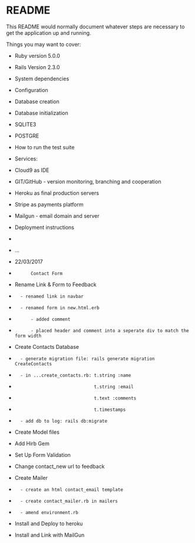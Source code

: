 # README

This README would normally document whatever steps are necessary to get the
application up and running.

Things you may want to cover:

* Ruby version 5.0.0
* Rails Version 2.3.0

* System dependencies

* Configuration

* Database creation

* Database initialization
*   SQLITE3
*   POSTGRE

* How to run the test suite

* Services:
*   Cloud9 as IDE
*   GIT/GitHub - version monitoring, branching and cooperation
*   Heroku as final production servers
*   Stripe as payments platform
*   Mailgun - email domain and server

* Deployment instructions
*   

* ...
* 22/03/2017
*           Contact Form
*   Rename Link & Form to Feedback
*       - renamed link in navbar
*       - renamed form in new.html.erb
*           - added comment
*           - placed header and comment into a seperate div to match the form width
*   Create Contacts Database
*       - generate migration file: rails generate migration CreateContacts
*       - in ...create_contacts.rb: t.string :name
*                                   t.string :email
*                                   t.text :comments
*                                   t.timestamps
*       - add db to log: rails db:migrate
*   Create Model files
*   Add Hirb Gem
*   Set Up Form Validation
*   Change contact_new url to feedback
*   Create Mailer
*       - create an html contact_email template
*       - create contact_mailer.rb in mailers
*       - amend environment.rb
*   Install and Deploy to heroku
*   Install and Link with MailGun